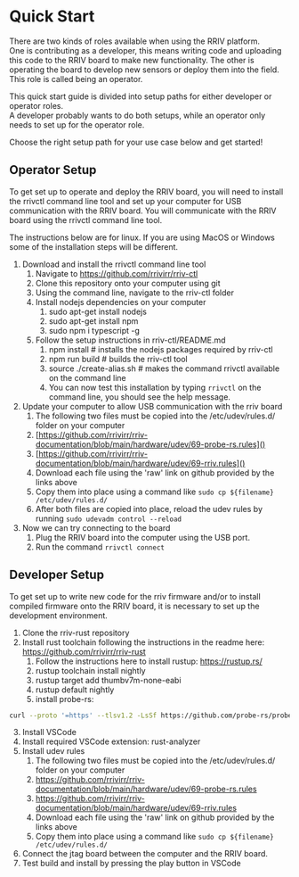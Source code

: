 # Quick Start

There are two kinds of roles available when using the RRIV platform.  
One is contributing as a developer, this means writing code and uploading this
code to the RRIV board to make new functionality.
The other is operating the board to develop new sensors or deploy them into the field. 
This role is called being an operator.

This quick start guide is divided into setup paths for either developer or operator roles.  
A developer probably wants to do both setups, while an operator only needs to set up for the 
operator role.

Choose the right setup path for your use case below and get started!

## Operator Setup

To get set up to operate and deploy the RRIV board, you will need to install the rrivctl command line
tool and set up your computer for USB communication with the RRIV board.   You will communicate
with the RRIV board using the rrivctl command line tool.

The instructions below are for linux.  If you are using MacOS or Windows some of the installation steps
will be different.

1. Download and install the rrivctl command line tool
   1. Navigate to https://github.com/rrivirr/rriv-ctl
   2. Clone this repository onto your computer using git
   3. Using the command line, navigate to the rriv-ctl folder
   4. Install nodejs dependencies on your computer
      1. sudo apt-get install nodejs
      2. sudo apt-get install npm
      3. sudo npm i typescript -g
   5. Follow the setup instructions in rriv-ctl/README.md
      1. npm install # installs the nodejs packages required by rriv-ctl
      2. npm run build # builds the rriv-ctl tool
      3. source ./create-alias.sh # makes the command rrivctl available on the command line
      4. You can now test this installation by typing `rrivctl` on the command line, you should see the help message.
3. Update your computer to allow USB communication with the rriv board
   1.  The following two files must be copied into the /etc/udev/rules.d/ folder on your computer
      1.  [https://github.com/rrivirr/rriv-documentation/blob/main/hardware/udev/69-probe-rs.rules]()
      2.  [https://github.com/rrivirr/rriv-documentation/blob/main/hardware/udev/69-rriv.rules]()
   3. Download each file using the 'raw' link on github provided by the links above
   4. Copy them into place using a command like `sudo cp ${filename} /etc/udev/rules.d/`
   5. After both files are copied into place, reload the udev rules by running `sudo udevadm control --reload`
5. Now we can try connecting to the board
   1. Plug the RRIV board into the computer using the USB port.   
   2. Run the command `rrivctl connect`


## Developer Setup

To get set up to write new code for the rriv firmware and/or to install compiled firmware onto the RRIV board, it is necessary to set up the development environment.


1. Clone the rriv-rust repository
2. Install rust toolchain following the instructions in the readme here: https://github.com/rrivirr/rriv-rust
   1. Follow the instructions here to install rustup: https://rustup.rs/
   2. rustup toolchain install nightly
   3. rustup target add thumbv7m-none-eabi
   4. rustup default nightly
   5. install probe-rs:
```zsh
curl --proto '=https' --tlsv1.2 -LsSf https://github.com/probe-rs/probe-rs/releases/latest/download/probe-rs-tools-installer.sh | sh
```

3. Install VSCode
4. Install required VSCode extension: rust-analyzer
6. Install udev rules
   1.  The following two files must be copied into the /etc/udev/rules.d/ folder on your computer
      1.  https://github.com/rrivirr/rriv-documentation/blob/main/hardware/udev/69-probe-rs.rules
      2.  https://github.com/rrivirr/rriv-documentation/blob/main/hardware/udev/69-rriv.rules
   2. Download each file using the 'raw' link on github provided by the links above
   3. Copy them into place using a command like `sudo cp ${filename} /etc/udev/rules.d/`
7. Connect the jtag board between the computer and the RRIV board.
8. Test build and install by pressing the play button in VSCode
